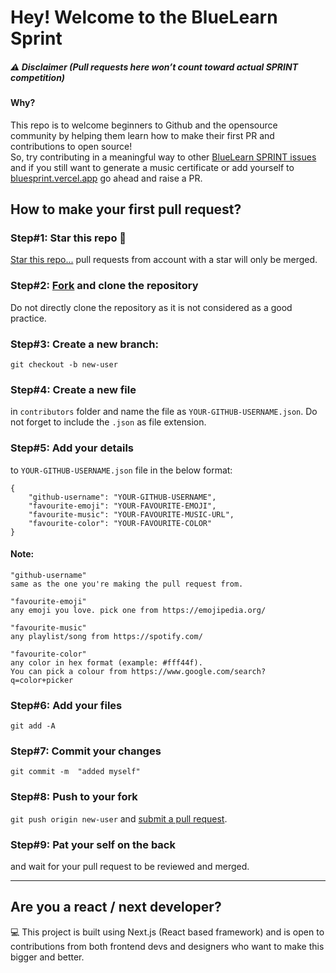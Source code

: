 # Hey! Welcome to the BlueLearn Sprint

##### ⚠️ Disclaimer (Pull requests here won’t count toward actual SPRINT competition)

#### Why?
 This repo is to welcome beginners to Github and the opensource community by helping them learn how to make their first PR and contributions to open source!
<br>
So, try contributing in a meaningful way to other [BlueLearn SPRINT issues](https://github.com/FOSS-Cell-GECPKD/SPRINT) and if you still want to generate a music certificate or add yourself to [bluesprint.vercel.app](https://bluesprint.vercel.app/) go ahead and raise a PR.


## How to make your first pull request?

### Step#1: Star this repo 🌟
[Star this repo...](https://github.com/FOSS-Cell-GECPKD/SPRINT/star)
pull requests from account with a star will only be merged.

### Step#2: [Fork](https://github.com/FOSS-Cell-GECPKD/SPRINT/star/fork) and clone the repository
Do not directly clone the repository as it is not considered as a good practice.

### Step#3: Create a new branch: 
`git checkout -b new-user`

### Step#4: Create a new file
in `contributors` folder and name the file as `YOUR-GITHUB-USERNAME.json`. Do not forget to include the `.json` as file extension.

### Step#5: Add your details
 to `YOUR-GITHUB-USERNAME.json` file in the below format:
```
{
    "github-username": "YOUR-GITHUB-USERNAME",
    "favourite-emoji": "YOUR-FAVOURITE-EMOJI",
    "favourite-music": "YOUR-FAVOURITE-MUSIC-URL",
    "favourite-color": "YOUR-FAVOURITE-COLOR"
}
```

#### Note:

```
"github-username" 
same as the one you're making the pull request from. 
```
```
"favourite-emoji" 
any emoji you love. pick one from https://emojipedia.org/
```
```
"favourite-music" 
any playlist/song from https://spotify.com/
```
```
"favourite-color" 
any color in hex format (example: #fff44f). 
You can pick a colour from https://www.google.com/search?q=color+picker
```
### Step#6: Add your files 
`git add -A`
### Step#7: Commit your changes 
`git commit -m  "added myself"`

### Step#8: Push to your fork 
`git push origin new-user` and [submit a pull request](https://github.com/FOSS-Cell-GECPKD/SPRINT/compare).

### Step#9: Pat your self on the back
 and wait for your pull request to be reviewed and merged.

---
## Are you a react / next developer?
💻 This project is built using Next.js (React based framework) and is open to contributions from both frontend devs and designers who want to make this bigger and better.

